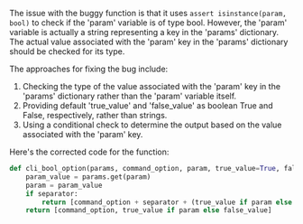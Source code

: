 The issue with the buggy function is that it uses `assert isinstance(param, bool)` to check if the 'param' variable is of type bool. However, the 'param' variable is actually a string representing a key in the 'params' dictionary. The actual value associated with the 'param' key in the 'params' dictionary should be checked for its type.

The approaches for fixing the bug include:
1. Checking the type of the value associated with the 'param' key in the 'params' dictionary rather than the 'param' variable itself.
2. Providing default 'true_value' and 'false_value' as boolean True and False, respectively, rather than strings.
3. Using a conditional check to determine the output based on the value associated with the 'param' key.

Here's the corrected code for the function:

```python
def cli_bool_option(params, command_option, param, true_value=True, false_value=False, separator=None):
    param_value = params.get(param)
    param = param_value
    if separator:
        return [command_option + separator + (true_value if param else false_value)]
    return [command_option, true_value if param else false_value]
```